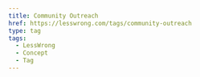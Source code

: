 ```yaml
---
title: Community Outreach
href: https://lesswrong.com/tags/community-outreach
type: tag
tags:
  - LessWrong
  - Concept
  - Tag
---
```


